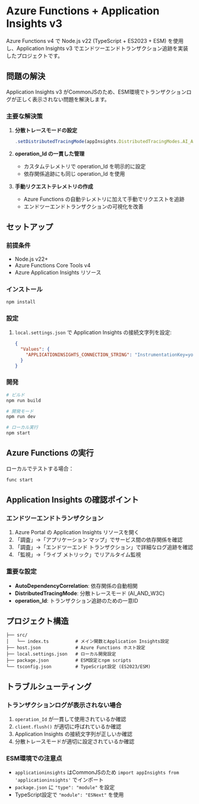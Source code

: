 # Azure Functions + Application Insights v3

Azure Functions v4 で Node.js v22 (TypeScript + ES2023 + ESM) を使用し、Application Insights v3 でエンドツーエンドトランザクション追跡を実装したプロジェクトです。

## 問題の解決

Application Insights v3 がCommonJSのため、ESM環境でトランザクションログが正しく表示されない問題を解決します。

### 主要な解決策

1. **分散トレースモードの設定**
   ```typescript
   .setDistributedTracingMode(appInsights.DistributedTracingModes.AI_AND_W3C)
   ```

2. **operation_Id の一貫した管理**
   - カスタムテレメトリで operation_Id を明示的に設定
   - 依存関係追跡にも同じ operation_Id を使用

3. **手動リクエストテレメトリの作成**
   - Azure Functions の自動テレメトリに加えて手動でリクエストを追跡
   - エンドツーエンドトランザクションの可視化を改善

## セットアップ

### 前提条件

- Node.js v22+
- Azure Functions Core Tools v4
- Azure Application Insights リソース

### インストール

```bash
npm install
```

### 設定

1. `local.settings.json` で Application Insights の接続文字列を設定:
   ```json
   {
     "Values": {
       "APPLICATIONINSIGHTS_CONNECTION_STRING": "InstrumentationKey=your-key;IngestionEndpoint=https://..."
     }
   }
   ```

### 開発

```bash
# ビルド
npm run build

# 開発モード
npm run dev

# ローカル実行
npm start
```

## Azure Functions の実行

ローカルでテストする場合：

```bash
func start
```

## Application Insights の確認ポイント

### エンドツーエンドトランザクション

1. Azure Portal の Application Insights リソースを開く
2. 「調査」→「アプリケーション マップ」でサービス間の依存関係を確認
3. 「調査」→「エンドツーエンド トランザクション」で詳細なログ追跡を確認
4. 「監視」→「ライブ メトリック」でリアルタイム監視

### 重要な設定

- **AutoDependencyCorrelation**: 依存関係の自動相関
- **DistributedTracingMode**: 分散トレースモード (AI_AND_W3C)
- **operation_Id**: トランザクション追跡のための一意ID

## プロジェクト構造

```
├── src/
│   └── index.ts          # メイン関数とApplication Insights設定
├── host.json             # Azure Functions ホスト設定
├── local.settings.json   # ローカル開発設定
├── package.json          # ESM設定とnpm scripts
└── tsconfig.json         # TypeScript設定 (ES2023/ESM)
```

## トラブルシューティング

### トランザクションログが表示されない場合

1. `operation_Id` が一貫して使用されているか確認
2. `client.flush()` が適切に呼ばれているか確認
3. Application Insights の接続文字列が正しいか確認
4. 分散トレースモードが適切に設定されているか確認

### ESM環境での注意点

- `applicationinsights` はCommonJSのため `import appInsights from 'applicationinsights'` でインポート
- `package.json` に `"type": "module"` を設定
- TypeScript設定で `"module": "ESNext"` を使用
